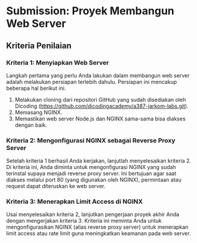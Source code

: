 # Submission: Proyek Membangun Web Server

## Kriteria Penilaian  

### **Kriteria 1: Menyiapkan Web Server**  
Langkah pertama yang perlu Anda lakukan dalam membangun web server adalah melakukan persiapan terlebih dahulu. Persiapan ini mencakup beberapa hal berikut ini.

1. Melakukan cloning dari repositori GitHub yang sudah disediakan oleh Dicoding (https://github.com/dicodingacademy/a387-jarkom-labs.git).
2. Memasang NGINX.
3. Memastikan web server Node.js dan NGINX sama-sama bisa diakses dengan baik. 

### **Kriteria 2: Mengonfigurasi NGINX sebagai Reverse Proxy Server**  
Setelah kriteria 1 berhasil Anda kerjakan, lanjutlah menyelesaikan kriteria 2. Di kriteria ini, Anda diminta untuk mengonfigurasi NGINX yang sudah terinstal supaya menjadi reverse proxy server. Ini bertujuan agar saat diakses melalui port 80 (yang digunakan oleh NGINX), permintaan atau request dapat diteruskan ke web server.

### **Kriteria 3: Menerapkan Limit Access di NGINX**  
Usai menyelesaikan kriteria 2, lanjutkan pengerjaan proyek akhir Anda dengan mengerjakan kriteria 3. Kriteria ini meminta Anda untuk mengonfigurasikan NGINX (alias reverse proxy server) untuk menerapkan limit access atau rate limit guna meningkatkan keamanan pada web server. 

